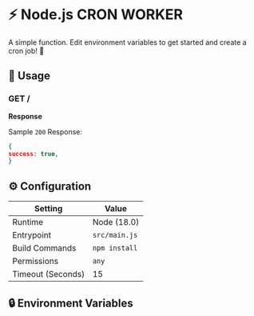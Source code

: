 # ⚡ Node.js CRON WORKER

A simple function. Edit environment variables to get started and create a cron job! 🚀

## 🧰 Usage

### GET /


**Response**

Sample `200` Response:

```json
{
success: true,
}
```

## ⚙️ Configuration

| Setting           | Value         |
| ----------------- | ------------- |
| Runtime           | Node (18.0)   |
| Entrypoint        | `src/main.js` |
| Build Commands    | `npm install` |
| Permissions       | `any`         |
| Timeout (Seconds) | 15            |

## 🔒 Environment Variables
